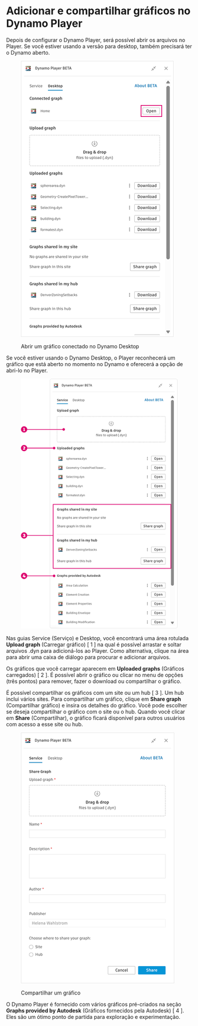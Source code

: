 # Adicionar e compartilhar gráficos no Dynamo Player


Depois de configurar o Dynamo Player, será possível abrir os arquivos no Player. Se você estiver usando a versão para desktop, também precisará ter o Dynamo aberto. 

<figure><img src="../.gitbook/assets/open-connected-graph.png" alt=""><figcaption><p>Abrir um gráfico conectado no Dynamo Desktop</p></figcaption></figure>

Se você estiver usando o Dynamo Desktop, o Player reconhecerá um gráfico que está aberto no momento no Dynamo e oferecerá a opção de abri-lo no Player.

<figure><img src="../.gitbook/assets/access-graphs.png" alt=""><figcaption></figcaption></figure>

Nas guias Service (Serviço) e Desktop, você encontrará uma área rotulada **Upload graph** (Carregar gráfico) [ 1 ] na qual é possível arrastar e soltar arquivos .dyn para adicioná-los ao Player. Como alternativa, clique na área para abrir uma caixa de diálogo para procurar e adicionar arquivos.

Os gráficos que você carregar aparecem em **Uploaded graphs** (Gráficos carregados) [ 2 ]. É possível abrir o gráfico ou clicar no menu de opções (três pontos) para remover, fazer o download ou compartilhar o gráfico.

É possível compartilhar os gráficos com um site ou um hub [ 3 ]. Um hub inclui vários sites. Para compartilhar um gráfico, clique em **Share graph** (Compartilhar gráfico) e insira os detalhes do gráfico. Você pode escolher se deseja compartilhar o gráfico com o site ou o hub. Quando você clicar em **Share** (Compartilhar), o gráfico ficará disponível para outros usuários com acesso a esse site ou hub. 

<figure><img src="../.gitbook/assets/share-graph.png" alt=""><figcaption><p>Compartilhar um gráfico</p></figcaption></figure>

O Dynamo Player é fornecido com vários gráficos pré-criados na seção **Graphs provided by Autodesk** (Gráficos fornecidos pela Autodesk) [ 4 ]. Eles são um ótimo ponto de partida para exploração e experimentação.



